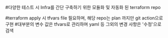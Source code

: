 #다양한 테스트 시 Infra를 간단 구축하기 위한 모듈화 및 자동화 된 terraform repo

#terraform apply 시 tfvars file 필요하며, 해당 repo는 plan 까지만 git action으로 구현
#대부분의 변수 값은 tfvars로 관리하며 yaml 등 그외의 변경 사항은 '수정'으로 검색
